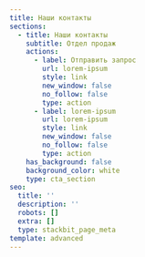 ```yaml
---
title: Наши контакты
sections:
  - title: Наши контакты
    subtitle: Отдел продаж
    actions:
      - label: Отправить запрос
        url: lorem-ipsum
        style: link
        new_window: false
        no_follow: false
        type: action
      - label: lorem-ipsum
        url: lorem-ipsum
        style: link
        new_window: false
        no_follow: false
        type: action
    has_background: false
    background_color: white
    type: cta_section
seo:
  title: ''
  description: ''
  robots: []
  extra: []
  type: stackbit_page_meta
template: advanced
---
```

